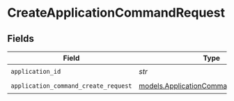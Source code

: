 # CreateApplicationCommandRequest


## Fields

| Field                                                                                  | Type                                                                                   | Required                                                                               | Description                                                                            |
| -------------------------------------------------------------------------------------- | -------------------------------------------------------------------------------------- | -------------------------------------------------------------------------------------- | -------------------------------------------------------------------------------------- |
| `application_id`                                                                       | *str*                                                                                  | :heavy_check_mark:                                                                     | N/A                                                                                    |
| `application_command_create_request`                                                   | [models.ApplicationCommandCreateRequest](../models/applicationcommandcreaterequest.md) | :heavy_check_mark:                                                                     | N/A                                                                                    |
